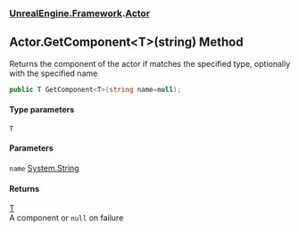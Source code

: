 ### [UnrealEngine.Framework](./UnrealEngine-Framework.md 'UnrealEngine.Framework').[Actor](./UnrealEngine-Framework-Actor.md 'UnrealEngine.Framework.Actor')
## Actor.GetComponent&lt;T&gt;(string) Method
Returns the component of the actor if matches the specified type, optionally with the specified name  
```csharp
public T GetComponent<T>(string name=null);
```
#### Type parameters
<a name='UnrealEngine-Framework-Actor-GetComponent-T-(string)-T'></a>
`T`  
  
#### Parameters
<a name='UnrealEngine-Framework-Actor-GetComponent-T-(string)-name'></a>
`name` [System.String](https://docs.microsoft.com/en-us/dotnet/api/System.String 'System.String')  
  
#### Returns
[T](#UnrealEngine-Framework-Actor-GetComponent-T-(string)-T 'UnrealEngine.Framework.Actor.GetComponent&lt;T&gt;(string).T')  
A component or `null` on failure  
